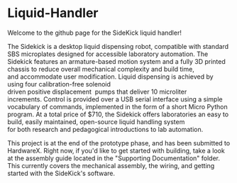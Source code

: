 # Liquid-Handler

Welcome to the github page for the SideKick liquid handler!

The Sidekick is a desktop liquid dispensing robot, compatible with standard SBS microplates designed for accessible laboratory automation. The Sidekick features an armature-based motion system and a fully 3D printed chassis to reduce overall mechanical complexity and build time, and accommodate user modification. Liquid dispensing is achieved by using four calibration-free solenoid driven positive displacement  pumps that deliver 10 microliter increments. Control is provided over a USB serial interface using a simple vocabulary of commands, implemented in the form of a short Micro Python program. At a total price of $710, the Sidekick offers laboratories an easy to build, easily maintained, open-source liquid handling system for both research and pedagogical introductions to lab automation. 


This project is at the end of the prototype phase, and has been submitted to HardwareX. Right now, if you'd like to get started with building, take a look at the assembly guide located in the "Supporting Documentation" folder. This currently covers the mechanical assembly, the wiring, and getting started with the SideKick's software.
